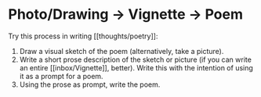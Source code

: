 # Photo/Drawing → Vignette → Poem

Try this process in writing [[thoughts/poetry]]:

1. Draw a visual sketch of the poem (alternatively, take a picture).
2. Write a short prose description of the sketch or picture (if you can write an entire [[inbox/Vignette]], better). Write this with the intention of using it as a prompt for a poem.
3. Using the prose as prompt, write the poem.

